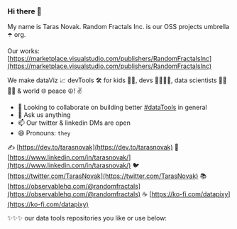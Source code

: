 ### Hi there 👋

My name is Taras Novak. Random Fractals Inc. is our OSS projects umbrella ☂️ org.

Our works: [https://marketplace.visualstudio.com/publishers/RandomFractalsInc](https://marketplace.visualstudio.com/publishers/RandomFractalsInc)

We make dataViz 📈 devTools 🛠️ for kids 🧒👧, devs 👨‍💻👩‍💻, data scientists 🧑‍🔬👩‍🔬 & world 🌐 peace ☮️! ✌️

- 👯 Looking to collaborate on building better [#dataTools](https://twitter.com/hashtag/dataTools?src=hashtag_click) in general
- 💬 Ask us anything
- 📫 Our twitter & linkedin DMs are open
- 😄 Pronouns: `they`

✍️ [https://dev.to/tarasnovak](https://dev.to/tarasnovak)
🔗 [https://www.linkedin.com/in/tarasnovak/](https://www.linkedin.com/in/tarasnovak/)
🐦 [https://twitter.com/TarasNovak](https://twitter.com/TarasNovak)
📚 [https://observablehq.com/@randomfractals](https://observablehq.com/@randomfractals)
☕️ [https://ko-fi.com/datapixy](https://ko-fi.com/datapixy)


✨✨✨ our data tools repositories you like or use below:

